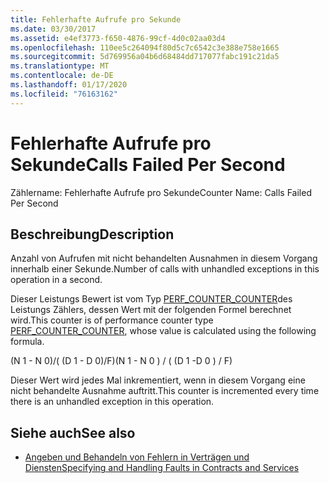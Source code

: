 ```yaml
---
title: Fehlerhafte Aufrufe pro Sekunde
ms.date: 03/30/2017
ms.assetid: e4ef3773-f650-4876-99cf-4d0c02aa03d4
ms.openlocfilehash: 110ee5c264094f80d5c7c6542c3e388e758e1665
ms.sourcegitcommit: 5d769956a04b6d68484dd717077fabc191c21da5
ms.translationtype: MT
ms.contentlocale: de-DE
ms.lasthandoff: 01/17/2020
ms.locfileid: "76163162"
---
```

# <a name="calls-failed-per-second"></a><span data-ttu-id="da7b7-102">Fehlerhafte Aufrufe pro Sekunde</span><span class="sxs-lookup"><span data-stu-id="da7b7-102">Calls Failed Per Second</span></span>
<span data-ttu-id="da7b7-103">Zählername: Fehlerhafte Aufrufe pro Sekunde</span><span class="sxs-lookup"><span data-stu-id="da7b7-103">Counter Name: Calls Failed Per Second</span></span>  
  
## <a name="description"></a><span data-ttu-id="da7b7-104">Beschreibung</span><span class="sxs-lookup"><span data-stu-id="da7b7-104">Description</span></span>  
 <span data-ttu-id="da7b7-105">Anzahl von Aufrufen mit nicht behandelten Ausnahmen in diesem Vorgang innerhalb einer Sekunde.</span><span class="sxs-lookup"><span data-stu-id="da7b7-105">Number of calls with unhandled exceptions in this operation in a second.</span></span>  
  
 <span data-ttu-id="da7b7-106">Dieser Leistungs Bewert ist vom Typ [PERF_COUNTER_COUNTER](https://docs.microsoft.com/previous-versions/windows/it-pro/windows-server-2003/cc740048(v=ws.10))des Leistungs Zählers, dessen Wert mit der folgenden Formel berechnet wird.</span><span class="sxs-lookup"><span data-stu-id="da7b7-106">This counter is of performance counter type [PERF_COUNTER_COUNTER](https://docs.microsoft.com/previous-versions/windows/it-pro/windows-server-2003/cc740048(v=ws.10)), whose value is calculated using the following formula.</span></span>  
  
 <span data-ttu-id="da7b7-107">(N 1 - N 0)/( (D 1 - D 0)/F)</span><span class="sxs-lookup"><span data-stu-id="da7b7-107">(N 1 - N 0 ) / ( (D 1 -D 0 ) / F)</span></span>  
  
 <span data-ttu-id="da7b7-108">Dieser Wert wird jedes Mal inkrementiert, wenn in diesem Vorgang eine nicht behandelte Ausnahme auftritt.</span><span class="sxs-lookup"><span data-stu-id="da7b7-108">This counter is incremented every time there is an unhandled exception in this operation.</span></span>  
  
## <a name="see-also"></a><span data-ttu-id="da7b7-109">Siehe auch</span><span class="sxs-lookup"><span data-stu-id="da7b7-109">See also</span></span>

- [<span data-ttu-id="da7b7-110">Angeben und Behandeln von Fehlern in Verträgen und Diensten</span><span class="sxs-lookup"><span data-stu-id="da7b7-110">Specifying and Handling Faults in Contracts and Services</span></span>](../../specifying-and-handling-faults-in-contracts-and-services.md)
